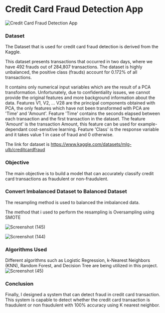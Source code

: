 # Credit Card Fraud Detection App

![Credit Card Fraud Detection App](https://github.com/AmandeepkaurCSE/CreditCard/assets/64351796/03b1da68-98cb-4ac5-81cc-3bb1c58d3f06)

### Dataset
The Dataset that is used for credit card fraud detection is derived from the Kaggle.

This dataset presents transactions that occurred in two days, where we have 492 frauds out of 284,807 transactions. The dataset is highly unbalanced, the positive class (frauds) account for 0.172% of all transactions.

It contains only numerical input variables which are the result of a PCA transformation. Unfortunately, due to confidentiality issues, we cannot provide the original features and more background information about the data. Features V1, V2, … V28 are the principal components obtained with PCA, the only features which have not been transformed with PCA are 'Time' and 'Amount'. Feature 'Time' contains the seconds elapsed between each transaction and the first transaction in the dataset. The feature 'Amount' is the transaction Amount, this feature can be used for example-dependant cost-sensitive learning. Feature 'Class' is the response variable and it takes value 1 in case of fraud and 0 otherwise.

The link for dataset is https://www.kaggle.com/datasets/mlg-ulb/creditcardfraud 

### Objective
The main objective is to build a model that can accurately classify credit card transactions as fraudulent or non-fraudulent.

### Convert Imbalanced Dataset to Balanced Dataset
The resampling method is used to balanced the imbalanced data.

The method that i used to perform the resampling is Oversampling using SMOTE

![Screenshot (145)](https://github.com/AmandeepkaurCSE/CreditCard/assets/64351796/4bba5576-79a2-4b83-8e4f-1366aba96d1a)

![Screenshot (144)](https://github.com/AmandeepkaurCSE/CreditCard/assets/64351796/d5e04c70-7e36-4cc2-910a-2f6561e7c6f6)

### Algorithms Used
Different algorithms such as Logistic Regression, k-Nearest Neighbors (KNN), Random Forest, and Decision Tree are being utilized in this project.
![Screenshot (45)](https://github.com/AmandeepkaurCSE/CreditCard/assets/64351796/17b6db63-2d5f-415b-8306-6acc35bff27b)

### Conclusion
Finally, I designed a system that can detect fraud in credit card transaction. This system is capable to detect whether the credit card transaction is fraudulent or non fraudulent with 100% accuracy using K nearest neighbor.
